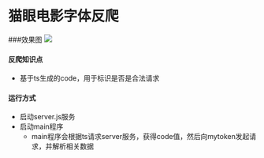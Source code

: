 # 猫眼电影字体反爬

###效果图
![](https://i.imgur.com/snfYVwP.png)

#### 反爬知识点
* 基于ts生成的code，用于标识是否是合法请求

#### 运行方式
* 启动server.js服务
* 启动main程序
    * main程序会根据ts请求server服务，获得code值，然后向mytoken发起请求，并解析相关数据
    

